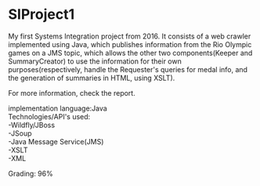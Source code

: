 # SIProject1
My first Systems Integration project from 2016. It consists of a web crawler implemented using Java, which publishes information from the Rio Olympic games on a JMS topic, which allows the other two components(Keeper and SummaryCreator) to use the information for their own purposes(respectively, handle the Requester's queries for medal info, and the generation of summaries in HTML, using XSLT).  

For more information, check the report.  

implementation language:Java  
Technologies/API's used:  
-Wildfly/JBoss  
-JSoup  
-Java Message Service(JMS)  
-XSLT  
-XML  

Grading: 96%
